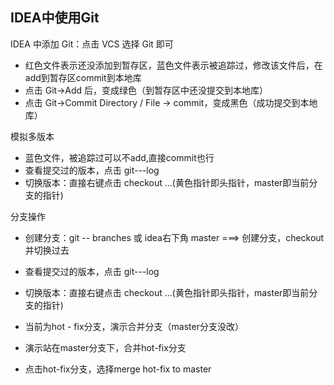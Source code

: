 ## IDEA中使用Git

IDEA 中添加 Git：点击 VCS 选择 Git 即可

- 红色文件表示还没添加到暂存区，蓝色文件表示被追踪过，修改该文件后，在add到暂存区commit到本地库
- 点击 Git->Add 后，变成绿色（到暂存区中还没提交到本地库）
- 点击 Git->Commit Directory / File -> commit，变成黑色（成功提交到本地库）

模拟多版本
- 蓝色文件，被追踪过可以不add,直接commit也行
- 查看提交过的版本，点击 git---log
- 切换版本：直接右键点击 checkout ...(黄色指针即头指针，master即当前分支的指针)


分支操作
- 创建分支：git -- branches  或 idea右下角 master ===> 创建分支，checkout 并切换过去
- 查看提交过的版本，点击 git---log
- 切换版本：直接右键点击 checkout ...(黄色指针即头指针，master即当前分支的指针)

- 当前为hot - fix分支，演示合并分支（master分支没改）
- 演示站在master分支下，合并hot-fix分支
- 点击hot-fix分支，选择merge hot-fix to master
